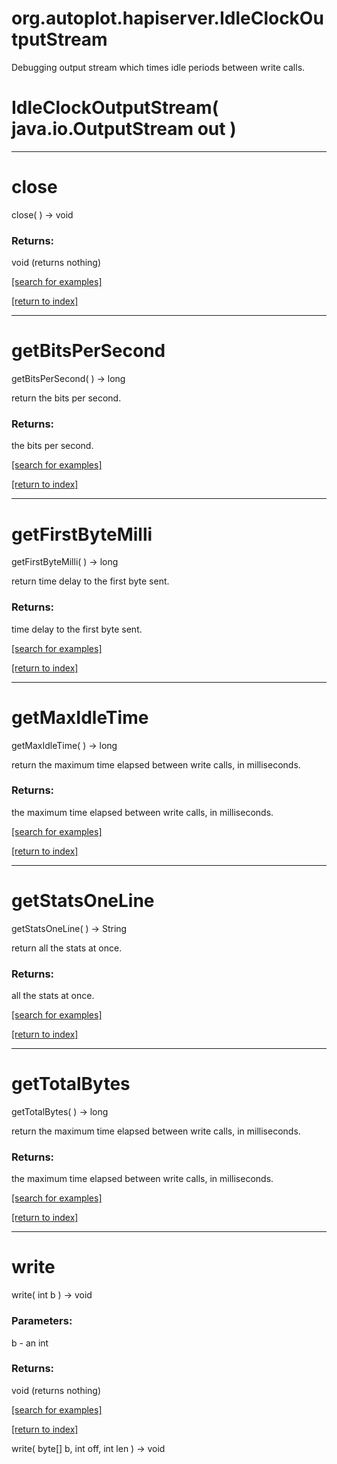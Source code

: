 # org.autoplot.hapiserver.IdleClockOutputStream

Debugging output stream which times idle periods 
 between write calls.

# IdleClockOutputStream( java.io.OutputStream out )


***
<a name="close"></a>
# close
close(  ) &rarr; void



### Returns:
void (returns nothing)


<a href="https://github.com/autoplot/dev/search?q=close&unscoped_q=close">[search for examples]</a>

<a href="https://github.com/autoplot/documentation/blob/master/javadoc/index-all.md">[return to index]</a>

***
<a name="getBitsPerSecond"></a>
# getBitsPerSecond
getBitsPerSecond(  ) &rarr; long

return the bits per second.

### Returns:
the bits per second.

<a href="https://github.com/autoplot/dev/search?q=getBitsPerSecond&unscoped_q=getBitsPerSecond">[search for examples]</a>

<a href="https://github.com/autoplot/documentation/blob/master/javadoc/index-all.md">[return to index]</a>

***
<a name="getFirstByteMilli"></a>
# getFirstByteMilli
getFirstByteMilli(  ) &rarr; long

return time delay to the first byte sent.

### Returns:
time delay to the first byte sent.

<a href="https://github.com/autoplot/dev/search?q=getFirstByteMilli&unscoped_q=getFirstByteMilli">[search for examples]</a>

<a href="https://github.com/autoplot/documentation/blob/master/javadoc/index-all.md">[return to index]</a>

***
<a name="getMaxIdleTime"></a>
# getMaxIdleTime
getMaxIdleTime(  ) &rarr; long

return the maximum time elapsed between write calls, in milliseconds.

### Returns:
the maximum time elapsed between write calls, in milliseconds.

<a href="https://github.com/autoplot/dev/search?q=getMaxIdleTime&unscoped_q=getMaxIdleTime">[search for examples]</a>

<a href="https://github.com/autoplot/documentation/blob/master/javadoc/index-all.md">[return to index]</a>

***
<a name="getStatsOneLine"></a>
# getStatsOneLine
getStatsOneLine(  ) &rarr; String

return all the stats at once.

### Returns:
all the stats at once.

<a href="https://github.com/autoplot/dev/search?q=getStatsOneLine&unscoped_q=getStatsOneLine">[search for examples]</a>

<a href="https://github.com/autoplot/documentation/blob/master/javadoc/index-all.md">[return to index]</a>

***
<a name="getTotalBytes"></a>
# getTotalBytes
getTotalBytes(  ) &rarr; long

return the maximum time elapsed between write calls, in milliseconds.

### Returns:
the maximum time elapsed between write calls, in milliseconds.

<a href="https://github.com/autoplot/dev/search?q=getTotalBytes&unscoped_q=getTotalBytes">[search for examples]</a>

<a href="https://github.com/autoplot/documentation/blob/master/javadoc/index-all.md">[return to index]</a>

***
<a name="write"></a>
# write
write( int b ) &rarr; void



### Parameters:
b - an int

### Returns:
void (returns nothing)


<a href="https://github.com/autoplot/dev/search?q=write&unscoped_q=write">[search for examples]</a>

<a href="https://github.com/autoplot/documentation/blob/master/javadoc/index-all.md">[return to index]</a>

write( byte[] b, int off, int len ) &rarr; void<br>
